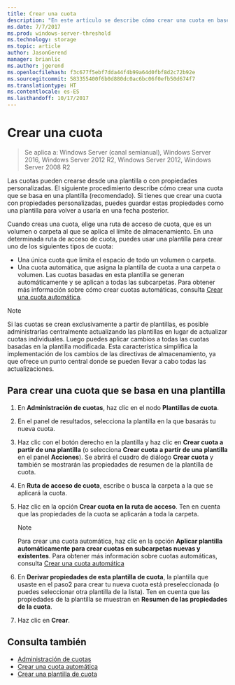 ```yaml
---
title: Crear una cuota
description: "En este artículo se describe cómo crear una cuota en base a una plantilla"
ms.date: 7/7/2017
ms.prod: windows-server-threshold
ms.technology: storage
ms.topic: article
author: JasonGerend
manager: brianlic
ms.author: jgerend
ms.openlocfilehash: f3c677f5ebf7dda44f4b99a64d0fbf8d2c72b92e
ms.sourcegitcommit: 583355400f6b0d880dc0ac6bc06f0efb50d674f7
ms.translationtype: HT
ms.contentlocale: es-ES
ms.lasthandoff: 10/17/2017
---
```

# <a name="create-a-quota"></a>Crear una cuota

> Se aplica a: Windows Server (canal semianual), Windows Server 2016, Windows Server 2012 R2, Windows Server 2012, Windows Server 2008 R2

Las cuotas pueden crearse desde una plantilla o con propiedades personalizadas. El siguiente procedimiento describe cómo crear una cuota que se basa en una plantilla (recomendado). Si tienes que crear una cuota con propiedades personalizadas, puedes guardar estas propiedades como una plantilla para volver a usarla en una fecha posterior.

Cuando creas una cuota, elige una ruta de acceso de cuota, que es un volumen o carpeta al que se aplica el límite de almacenamiento. En una determinada ruta de acceso de cuota, puedes usar una plantilla para crear uno de los siguientes tipos de cuota:

-   Una única cuota que limita el espacio de todo un volumen o carpeta.
-   Una cuota automática, que asigna la plantilla de cuota a una carpeta o volumen. Las cuotas basadas en esta plantilla se generan automáticamente y se aplican a todas las subcarpetas. Para obtener más información sobre cómo crear cuotas automáticas, consulta [Crear una cuota automática](create-auto-apply-quota.md).


> [!Note]
> Si las cuotas se crean exclusivamente a partir de plantillas, es posible administrarlas centralmente actualizando las plantillas en lugar de actualizar cuotas individuales. Luego puedes aplicar cambios a todas las cuotas basadas en la plantilla modificada. Esta característica simplifica la implementación de los cambios de las directivas de almacenamiento, ya que ofrece un punto central donde se pueden llevar a cabo todas las actualizaciones.

## <a name="to-create-a-quota-that-is-based-on-a-template"></a>Para crear una cuota que se basa en una plantilla

1.  En **Administración de cuotas**, haz clic en el nodo **Plantillas de cuota**.

2.  En el panel de resultados, selecciona la plantilla en la que basarás tu nueva cuota.

3.  Haz clic con el botón derecho en la plantilla y haz clic en **Crear cuota a partir de una plantilla** (o selecciona **Crear cuota a partir de una plantilla** en el panel **Acciones**). Se abrirá el cuadro de diálogo **Crear cuota** y también se mostrarán las propiedades de resumen de la plantilla de cuota.

4.  En **Ruta de acceso de cuota**, escribe o busca la carpeta a la que se aplicará la cuota.

5.  Haz clic en la opción **Crear cuota en la ruta de acceso**. Ten en cuenta que las propiedades de la cuota se aplicarán a toda la carpeta.

     > [!Note]
     > Para crear una cuota automática, haz clic en la opción **Aplicar plantilla automáticamente para crear cuotas en subcarpetas nuevas y existentes**. Para obtener más información sobre cuotas automáticas, consulta [Crear una cuota automática](create-auto-apply-quota.md)

6.  En **Derivar propiedades de esta plantilla de cuota**, la plantilla que usaste en el paso2 para crear tu nueva cuota está preseleccionada (o puedes seleccionar otra plantilla de la lista). Ten en cuenta que las propiedades de la plantilla se muestran en **Resumen de las propiedades de la cuota**.

7.  Haz clic en **Crear**.

## <a name="see-also"></a>Consulta también

-   [Administración de cuotas](quota-management.md)
-   [Crear una cuota automática](create-auto-apply-quota.md)
-   [Crear una plantilla de cuota](create-quota-template.md)


